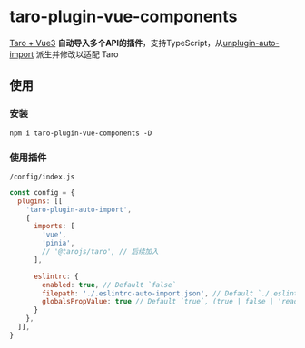 # taro-plugin-vue-components

[Taro + Vue3](https://docs.taro.zone/docs/composition-api) **自动导入多个API的插件**，支持TypeScript，从[unplugin-auto-import](https://github.com/unplugin/unplugin-auto-import/tree/main?tab=readme-ov-file#unplugin-auto-import) 派生并修改以适配 Taro

## 使用

### 安装

```
npm i taro-plugin-vue-components -D
```

### 使用插件

`/config/index.js`

```js
const config = {
  plugins: [[
    'taro-plugin-auto-import',
    {
      imports: [
        'vue',
        'pinia',
        // '@tarojs/taro', // 后续加入
      ],

      eslintrc: {
        enabled: true, // Default `false`
        filepath: './.eslintrc-auto-import.json', // Default `./.eslintrc-auto-import.json`
        globalsPropValue: true // Default `true`, (true | false | 'readonly' | 'readable' | 'writable' | 'writeable')
      }
    },
  ]],
}
```
